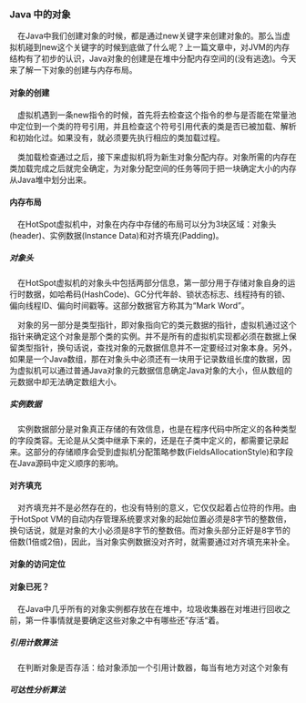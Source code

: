 ### Java 中的对象
&ensp;&ensp;在Java中我们创建对象的时候，都是通过new关键字来创建对象的。那么当虚拟机碰到new这个关键字的时候到底做了什么呢？上一篇文章中，对JVM的内存结构有了初步的认识，Java对象的创建是在堆中分配内存空间的(没有逃逸)。今天来了解一下对象的创建与内存布局。

#### 对象的创建
&ensp;&ensp;虚拟机遇到一条new指令的时候，首先将去检查这个指令的参与是否能在常量池中定位到一个类的符号引用，并且检查这个符号引用代表的类是否已被加载、解析和初始化过。如果没有，就必须要先执行相应的类加载过程。

&ensp;&ensp;类加载检查通过之后，接下来虚拟机将为新生对象分配内存。对象所需的内存在类加载完成之后就完全确定，为对象分配空间的任务等同于把一块确定大小的内存从Java堆中划分出来。

#### 内存布局
&ensp;&ensp;在HotSpot虚拟机中，对象在内存中存储的布局可以分为3块区域：对象头(header)、实例数据(Instance Data)和对齐填充(Padding)。

##### 对象头
&ensp;&ensp;在HotSpot虚拟机的对象头中包括两部分信息，第一部分用于存储对象自身的运行时数据，如哈希码(HashCode)、GC分代年龄、锁状态标志、线程持有的锁、偏向线程ID、偏向时间戳等。这部分数据官方称其为“Mark Word”。

&ensp;&ensp;对象的另一部分是类型指针，即对象指向它的类元数据的指针，虚拟机通过这个指针来确定这个对象是那个类的实例。并不是所有的虚拟机实现都必须在数据上保留类型指针，换句话说，查找对象的元数据信息并不一定要经过对象本身。另外，如果是一个Java数组，那在对象头中必须还有一块用于记录数组长度的数据，因为虚拟机可以通过普通Java对象的元数据信息确定Java对象的大小，但从数组的元数据中却无法确定数组大小。

 ##### 实例数据
 &ensp;&ensp;实例数据部分是对象真正存储的有效信息，也是在程序代码中所定义的各种类型的字段类容。无论是从父类中继承下来的，还是在子类中定义的，都需要记录起来。这部分的存储顺序会受到虚拟机分配策略参数(FieldsAllocationStyle)和字段在Java源码中定义顺序的影响。
 #### 对齐填充
 &ensp;&ensp;对齐填充并不是必然存在的，也没有特别的意义，它仅仅起着占位符的作用。由于HotSpot VM的自动内存管理系统要求对象的起始位置必须是8字节的整数倍，换句话说，就是对象的大小必须是8字节的整数倍。而对象头部分正好是8字节的倍数(1倍或2倍)，因此，当对象实例数据没对齐时，就需要通过对齐填充来补全。
 
 #### 对象的访问定位
 
 
 
#### 对象已死？

&ensp;&ensp;在Java中几乎所有的对象实例都存放在在堆中，垃圾收集器在对堆进行回收之前，第一件事情就是要确定这些对象之中有哪些还”存活“着。

##### 引用计数算法
&ensp;&ensp;在判断对象是否存活：给对象添加一个引用计数器，每当有地方对这个对象有

##### 可达性分析算法